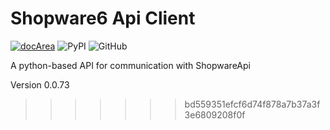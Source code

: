 # Shopware6 Api Client

[![docArea](https://img.shields.io/badge/docArea-0.0.73-%2340cbb1)](https://www.docarea.io/sachsmedia/shopware6-api/)
![PyPI](https://img.shields.io/pypi/v/shopwareapi)
![GitHub](https://img.shields.io/github/license/sachs-media/shopwareapi)

A python-based API for communication with ShopwareApi

Version 0.0.73
>>>>>>> bd559351efcf6d74f878a7b37a3f3e6809208f0f
